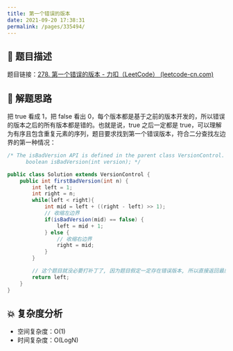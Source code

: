 ```yaml
---
title: 第一个错误的版本
date: 2021-09-20 17:38:31
permalink: /pages/335494/
---
```


## 📃 题目描述

题目链接：[278. 第一个错误的版本 - 力扣（LeetCode） (leetcode-cn.com)](https://leetcode-cn.com/problems/first-bad-version/)

## 🔔 解题思路

把 true 看成 1，把 false 看出 0，每个版本都是基于之前的版本开发的，所以错误的版本之后的所有版本都是错的。也就是说，true 之后一定都是 true，可以理解为有序且包含重复元素的序列，题目要求找到第一个错误版本，符合二分查找左边界的第一种情况：


```java
/* The isBadVersion API is defined in the parent class VersionControl.
      boolean isBadVersion(int version); */

public class Solution extends VersionControl {
    public int firstBadVersion(int n) {
        int left = 1;
        int right = n;
        while(left < right){
            int mid = left + ((right - left) >> 1);
            // 收缩左边界
            if(isBadVersion(mid) == false) {
                left = mid + 1;
            } else {
                // 收缩右边界
                right = mid;
            }
        }

        // 这个题目就没必要打补丁了, 因为题目假定一定存在错误版本, 所以直接返回最后的那个版本就行了
        return left;
    }
}
```

## 💥 复杂度分析

- 空间复杂度：O(1)
- 时间复杂度：O(LogN)

